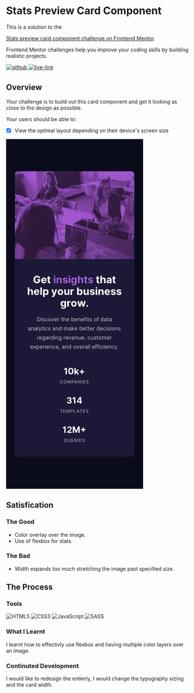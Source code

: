 <!-- USE THIS TEMPLATE FOR FUTURE FRONTEND MENTOR PROJECTS, CLEAN CONSISTENT README'S FOR ALL PROJECTS - PAST SELF. -->

<!-- REPLACE HREFS & PROJECT NAMES -->
<h1>Stats Preview Card Component</h1>
<p>
  This is a solution to the 
  
  [Stats preview card component challenge on Frontend Mentor](https://www.frontendmentor.io/challenges/stats-preview-card-component-8JqbgoU62).
  
  Frontend Mentor challenges help you improve your coding skills by building realistic projects. 
</p>

<!-- REPLACE HREFS -->
<a href="https://www.frontendmentor.io/solutions/stats-preview-card-with-sass-WXYJynHTX" target="_blank">
  <img src=https://img.shields.io/badge/solution-3e54a3?&style=for-the-badge&logo=frontendmentor&logoColor=white alt=github style="margin-bottom: 5px;" />
</a>
<a href="https://romantic-goodall-f6dbba.netlify.app/" target="_blank">
  <img src=https://img.shields.io/badge/live%20demo-lightgreen?&style=for-the-badge&logo=html5&logoColor=333 alt=live-link style="margin-bottom: 5px;" />
</a>

<!-- REPLACE TASKS -->
<h2>Overview</h2>
Your challenge is to build out this card component and get it looking as close to the design as possible.

Your users should be able to:
- [x] View the optimal layout depending on their device's screen size

<!-- IMAGE MAY NEED REPLACING -->
![](./design/mobile-design.jpg)

<!-- REPLACE LIST ITEMS -->
<h2>Satisfication</h2>
<h3>The Good</h3>
  <ul>
    <li>Color overlay over the image.</li>
    <li>Use of flexbox for stats.</li>
  </ul>
<h3>The Bad</h3>
  <ul>
    <li>Width expands too much stretching the image past specified size.</li>
  </ul>

<!-- UPDATE ENTIRE SECTION -->
<h2>The Process</h2>
<h3>Tools</h3>
<p>
  <img alt="HTML5" src="https://img.shields.io/badge/-HTML5-red?style=flat-square&logo=html5&logoColor=white" />
  <img alt="CSS3" src="https://img.shields.io/badge/-CSS3-blue?style=flat-square&logo=css3&logoColor=white" />
  <img alt="JavaScript" src="https://img.shields.io/badge/-JavaScript-yellow?style=flat-square&logo=JavaScript&logoColor=white" />
  
  <img alt="SASS" src="https://img.shields.io/badge/-SASS-bf4080?style=flat-square&logo=sass&logoColor=white" />
</p>
<h3>What I Learnt</h3>
  <p>
    I learnt how to effectivly use flexbox and having multiple color layers over an image.
  </p>
<h3>Continuted Development</h3>
  <p>
    I would like to redesign the entierly, I would change the typography sizing and the card width.
  </p>
  
<!--  Thank you for taking the time to review my projects!  -->
